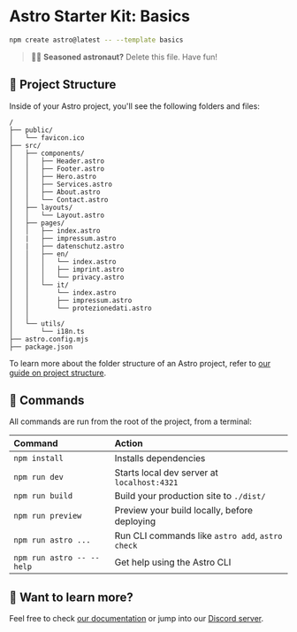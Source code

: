 # Astro Starter Kit: Basics

```sh
npm create astro@latest -- --template basics
```

> 🧑‍🚀 **Seasoned astronaut?** Delete this file. Have fun!

## 🚀 Project Structure

Inside of your Astro project, you'll see the following folders and files:

```text
/
├── public/
│   └── favicon.ico
├── src/
│   ├── components/
│   │   ├── Header.astro
│   │   ├── Footer.astro
│   │   ├── Hero.astro
│   │   ├── Services.astro
│   │   ├── About.astro
│   │   └── Contact.astro
│   ├── layouts/
│   │   └── Layout.astro
│   ├── pages/
│   │   ├── index.astro
│   |   ├── impressum.astro
│   |   ├── datenschutz.astro 
│   │   ├── en/
│   │   │   └── index.astro
│   │   │   ├── imprint.astro
│   │   │   └── privacy.astro
│   │   └── it/
│   │       └── index.astro
│   │       ├── impressum.astro
│   │       └── protezionedati.astro
│   │  
│   └── utils/
│       └── i18n.ts
├── astro.config.mjs
├── package.json

```

To learn more about the folder structure of an Astro project, refer to [our guide on project structure](https://docs.astro.build/en/basics/project-structure/).

## 🧞 Commands

All commands are run from the root of the project, from a terminal:

| Command                   | Action                                           |
| :------------------------ | :----------------------------------------------- |
| `npm install`             | Installs dependencies                            |
| `npm run dev`             | Starts local dev server at `localhost:4321`      |
| `npm run build`           | Build your production site to `./dist/`          |
| `npm run preview`         | Preview your build locally, before deploying     |
| `npm run astro ...`       | Run CLI commands like `astro add`, `astro check` |
| `npm run astro -- --help` | Get help using the Astro CLI                     |

## 👀 Want to learn more?

Feel free to check [our documentation](https://docs.astro.build) or jump into our [Discord server](https://astro.build/chat).

